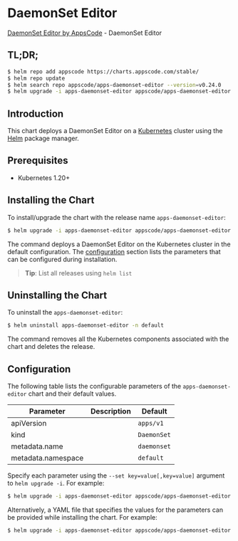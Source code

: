 # DaemonSet Editor

[DaemonSet Editor by AppsCode](https://appscode.com) - DaemonSet Editor

## TL;DR;

```bash
$ helm repo add appscode https://charts.appscode.com/stable/
$ helm repo update
$ helm search repo appscode/apps-daemonset-editor --version=v0.24.0
$ helm upgrade -i apps-daemonset-editor appscode/apps-daemonset-editor -n default --create-namespace --version=v0.24.0
```

## Introduction

This chart deploys a DaemonSet Editor on a [Kubernetes](http://kubernetes.io) cluster using the [Helm](https://helm.sh) package manager.

## Prerequisites

- Kubernetes 1.20+

## Installing the Chart

To install/upgrade the chart with the release name `apps-daemonset-editor`:

```bash
$ helm upgrade -i apps-daemonset-editor appscode/apps-daemonset-editor -n default --create-namespace --version=v0.24.0
```

The command deploys a DaemonSet Editor on the Kubernetes cluster in the default configuration. The [configuration](#configuration) section lists the parameters that can be configured during installation.

> **Tip**: List all releases using `helm list`

## Uninstalling the Chart

To uninstall the `apps-daemonset-editor`:

```bash
$ helm uninstall apps-daemonset-editor -n default
```

The command removes all the Kubernetes components associated with the chart and deletes the release.

## Configuration

The following table lists the configurable parameters of the `apps-daemonset-editor` chart and their default values.

|     Parameter      | Description |        Default         |
|--------------------|-------------|------------------------|
| apiVersion         |             | <code>apps/v1</code>   |
| kind               |             | <code>DaemonSet</code> |
| metadata.name      |             | <code>daemonset</code> |
| metadata.namespace |             | <code>default</code>   |


Specify each parameter using the `--set key=value[,key=value]` argument to `helm upgrade -i`. For example:

```bash
$ helm upgrade -i apps-daemonset-editor appscode/apps-daemonset-editor -n default --create-namespace --version=v0.24.0 --set apiVersion=apps/v1
```

Alternatively, a YAML file that specifies the values for the parameters can be provided while
installing the chart. For example:

```bash
$ helm upgrade -i apps-daemonset-editor appscode/apps-daemonset-editor -n default --create-namespace --version=v0.24.0 --values values.yaml
```
